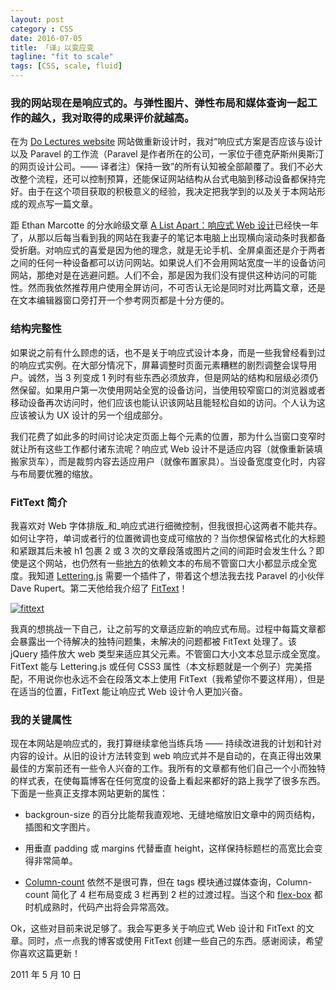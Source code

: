 ```yaml
---
layout: post 
category : CSS 
date: 2016-07-05
title: 「译」以变应变 
tagline: "fit to scale" 
tags: [CSS, scale, fluid] 
---
```



### 我的网站现在是响应式的。与弹性图片、弹性布局和媒体查询一起工作的越久，我对取得的成果评价就越高。

在为 [Do Lectures website](http://www.dolectures.co.uk/) 网站做重新设计时，我对“响应式方案是否应该与设计以及 Paravel 的工作流（Paravel 是作者所在的公司，一家位于德克萨斯州奥斯汀的网页设计公司。—— 译者注）保持一致”的所有认知被全部颠覆了。我们不必大改整个流程，还可以控制预算，还能保证网站结构从台式电脑到移动设备都保持完好。由于在这个项目获取的积极意义的经验，我决定把我学到的以及关于本网站形成的观点写一篇文章。

<!-- more -->

距 Ethan Marcotte 的分水岭级文章 [A List Apart：响应式 Web 设计](http://www.alistapart.com/articles/responsive-web-design/)已经快一年了，从那以后每当看到我的网站在我妻子的笔记本电脑上出现横向滚动条时我都备受折磨。对响应式的喜爱是因为他的理念，就是无论手机、全屏桌面还是介于两者之间的任何一种设备都可以访问网站。如果说人们不会用网站宽度一半的设备访问网站，那绝对是在逃避问题。人们不会，那是因为我们没有提供这种访问的可能性。然而我依然推荐用户使用全屏访问，不可否认无论是同时对比两篇文章，还是在文本编辑器窗口旁打开一个参考网页都是十分方便的。

### 结构完整性

如果说之前有什么顾虑的话，也不是关于响应式设计本身，而是一些我曾经看到过的响应式实例。在大部分情况下，屏幕调整时页面元素糟糕的剧烈调整会误导用户。诚然，当 3 列变成 1 列时有些东西必须放弃，但是网站的结构和层级必须仍然保留。如果用户第一次使用网站全宽的设备访问，当使用较窄窗口的浏览器或者移动设备再次访问时，他们应该也能认识该网站且能轻松自如的访问。个人认为这应该被认为 UX 设计的另一个组成部分。

我们花费了如此多的时间讨论决定页面上每个元素的位置，那为什么当窗口变窄时就让所有这些工作都付诸东流呢？响应式 Web 设计不是适应内容（就像重新装填搬家货车），而是裁剪内容去适应用户（就像布置家具）。当设备宽度变化时，内容与布局要优雅的缩放。

### FitText 简介

我喜欢对 Web 字体排版_和_响应式进行细微控制，但我很担心这两者不能共存。如何让字符，单词或者行的位置微调也变成可缩放的？当你想保留格式化的大标题和紧跟其后未被 h1 包裹 2 或 3 次的文章段落或图片之间的间距时会发生什么？即使是这个网站，也仍然有一些[地方](http://trentwalton.com/2011/03/29/making-it-personal/)的依赖文本的布局不管窗口大小都显示成全宽度。我知道 [Lettering.js](http://letteringjs.com) 需要一个插件了，带着这个想法我去找 Paravel 的小伙伴 Dave Rupert。第二天他给我介绍了 [FitText](http://fittextjs.com)！

[![fittext](http://p5.qhimg.com/t0136d2932cfb1bfc61.png)](http://fittextjs.com)

我真的想挑战一下自己，让之前写的文章适应新的响应式布局。过程中每篇文章都会暴露出一个待解决的独特问题集，未解决的问题都被 FitText 处理了。该 jQuery 插件放大 web 类型来适应其父元素。不管窗口大小文本总显示成全宽度。FitText 能与 Lettering.js 或任何 CSS3 属性（本文标题就是一个例子）完美搭配，不用说你也永远不会在段落文本上使用 FitText（我希望你不要这样用），但是在适当的位置，FitText 能让响应式 Web 设计令人更加兴奋。

### 我的关键属性

现在本网站是响应式的，我打算继续拿他当练兵场 —— 持续改进我的计划和针对内容的设计。从旧的设计方法转变到 web 响应式并不是自动的，在真正得出效果最佳的方案前还有一些令人兴奋的工作。我所有的文章都有他们自己一个小而独特的样式表，在使每篇博客在任何宽度的设备上看起来都好的路上我学了很多东西。下面是一些真正支撑本网站更新的属性：

*   backgroun-size 的百分比能帮我直观地、无缝地缩放旧文章中的网页结构，插图和文字图片。

*   用垂直 padding 或 margins 代替垂直 height，这样保持标题栏的高宽比会变得非常简单。

*   [Column-count](http://trentwalton.com/2010/07/19/css3-multi-column-layout-column-count/) 依然不是很可靠，但在 tags 模块通过媒体查询，Column-count 简化了 4 栏布局变成 3 栏再到 2 栏的过渡过程。当这个和 [flex-box](http://www.html5rocks.com/tutorials/flexbox/quick/) 都时机成熟时，代码产出将会异常高效。

Ok，这些对目前来说足够了。我会写更多关于响应式 Web 设计和 FitText 的文章。同时，点一点我的博客或使用 FitText 创建一些自己的东西。感谢阅读，希望你喜欢这篇更新！ 

2011 年 5 月 10 日


